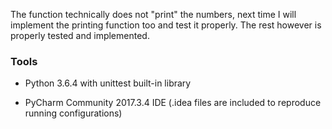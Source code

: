 The function technically does not "print" the numbers, next time I will implement the printing function too and test it properly. The rest however is properly tested and implemented.

### Tools

- Python 3.6.4 with unittest built-in library

- PyCharm Community 2017.3.4 IDE (.idea files are included to reproduce running configurations)
